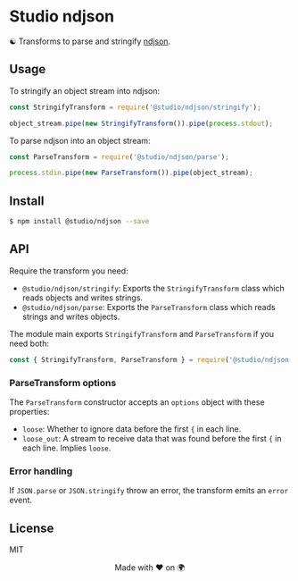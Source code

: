 # Studio ndjson

☯️ Transforms to parse and stringify [ndjson][1].

## Usage

To stringify an object stream into ndjson:

```js
const StringifyTransform = require('@studio/ndjson/stringify');

object_stream.pipe(new StringifyTransform()).pipe(process.stdout);
```

To parse ndjson into an object stream:

```js
const ParseTransform = require('@studio/ndjson/parse');

process.stdin.pipe(new ParseTransform()).pipe(object_stream);
```

## Install

```bash
$ npm install @studio/ndjson --save
```

## API

Require the transform you need:

- `@studio/ndjson/stringify`: Exports the `StringifyTransform` class which
  reads objects and writes strings.
- `@studio/ndjson/parse`: Exports the `ParseTransform` class which reads
  strings and writes objects.

The module main exports `StringifyTransform` and `ParseTransform` if you need
both:

```js
const { StringifyTransform, ParseTransform } = require('@studio/ndjson');
```

### ParseTransform options

The `ParseTransform` constructor accepts an `options` object with these
properties:

- `loose`: Whether to ignore data before the first `{` in each line.
- `loose_out`: A stream to receive data that was found before the first `{` in
  each line. Implies `loose`.

### Error handling

If `JSON.parse` or `JSON.stringify` throw an error, the transform emits an
`error` event.

## License

MIT

<div align="center">Made with ❤️ on 🌍</div>

[1]: http://ndjson.org/
